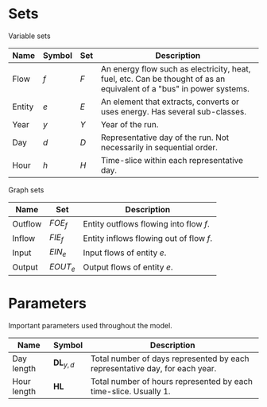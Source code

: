 # Sets

Variable sets

| Name   | Symbol | Set | Description                                                                                                          |
| ------ | ------ | --- | -------------------------------------------------------------------------------------------------------------------- |
| Flow   | $f$    | $F$ | An energy flow such as electricity, heat, fuel, etc. Can be thought of as an equivalent of a "bus" in power systems. |
| Entity | $e$    | $E$ | An element that extracts, converts or uses energy. Has several sub-classes.                                          |
| Year   | $y$    | $Y$ | Year of the run.                                                                                                     |
| Day    | $d$    | $D$ | Representative day of the run. Not necessarily in sequential order.                                                  |
| Hour   | $h$    | $H$ | Time-slice within each representative day.                                                                           |

Graph sets

| Name    | Set        | Description                             |
| ------- | ---------- | --------------------------------------- |
| Outflow | $FOE_{f}$  | Entity outflows flowing into flow $f$.  |
| Inflow  | $FIE_{f}$  | Entity inflows flowing out of flow $f$. |
| Input   | $EIN_e$    | Input flows of entity $e$.              |
| Output  | $EOUT_{e}$ | Output flows of entity $e$.             | 

# Parameters

Important parameters used throughout the model.

| Name        | Symbol              | Description                                                                 |
| ----------- | ------------------- | --------------------------------------------------------------------------- |
| Day length  | $\mathbf{DL}_{y,d}$ | Total number of days represented by each representative day, for each year. |
| Hour length | $\mathbf{HL}$ | Total number of hours represented by each time-slice. Usually 1.            | 
